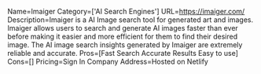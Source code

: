 Name=Imaiger
Category=['AI Search Engines']
URL=https://imaiger.com/
Description=Imaiger is a AI Image search tool for generated art and images. Imaiger allows users to search and generate AI images faster than ever before making it easier and more efficient for them to find their desired image. The AI image search insights generated by Imaiger are extremely reliable and accurate.
Pros=[Fast Search Accurate Results Easy to use]
Cons=[]
Pricing=Sign In
Company Address=Hosted on Netlify
